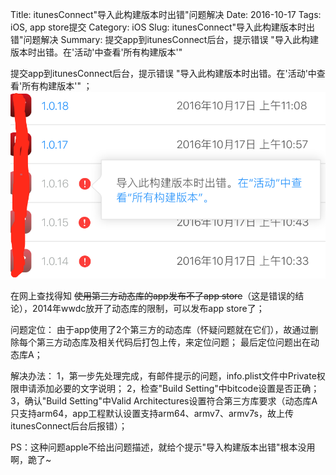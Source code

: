 Title: itunesConnect"导入此构建版本时出错"问题解决
Date: 2016-10-17
Tags: iOS, app store提交
Category: iOS
Slug: itunesConnect"导入此构建版本时出错"问题解决
Summary: 提交app到itunesConnect后台，提示错误 "导入此构建版本时出错。在'活动'中查看'所有构建版本'"

提交app到itunesConnect后台，提示错误 "导入此构建版本时出错。在'活动'中查看'所有构建版本'" ；
![img](../images/itc_error.png)

在网上查找得知 ~~使用第三方动态库的app发布不了app store~~（这是错误的结论），2014年wwdc放开了动态库的限制，可以发布app store了；

问题定位：
由于app使用了2个第三方的动态库（怀疑问题就在它们），故通过删除每个第三方动态库及相关代码后打包上传，来定位问题；
最后定位问题出在动态库A；

解决办法：
1，第一步先处理完成，有邮件提示的问题，info.plist文件中Private权限申请添加必要的文字说明；
2，检查"Build Setting"中bitcode设置是否正确；
3，确认"Build Setting"中Valid Architectures设置符合第三方库要求（动态库A只支持arm64，app工程默认设置支持arm64、armv7、armv7s，故上传itunesConnect后台后报错）；

PS：这种问题apple不给出问题描述，就给个提示"导入构建版本出错"根本没用啊，跪了~
